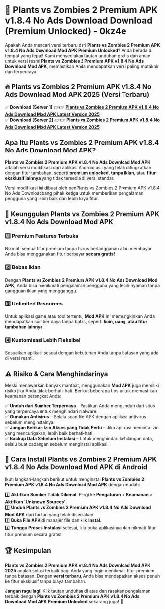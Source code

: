 # 🎯 Plants vs Zombies 2 Premium APK v1.8.4 No Ads Download  Download (Premium Unlocked) -  0kz4e

Apakah Anda mencari versi terbaru dari **Plants vs Zombies 2 Premium APK v1.8.4 No Ads Download Mod APK Premium Unlocked**? Anda berada di tempat yang tepat! Kami menyediakan tautan unduhan gratis dan aman untuk versi resmi **Plants vs Zombies 2 Premium APK v1.8.4 No Ads Download Mod APK**, memastikan Anda mendapatkan versi paling mutakhir dan terpercaya.

## 🔥 Plants vs Zombies 2 Premium APK v1.8.4 No Ads Download Mod APK 2025 (Versi Terbaru)

✅ **Download [Server 1]** 👉👉 [**Plants vs Zombies 2 Premium APK v1.8.4 No Ads Download Mod APK Latest Version 2025**](https://momento.my/?title=Plants_vs_Zombies_2_Premium_APK_v1.8.4_No_Ads_Download)  
✅ **Download [Server 2]** 👉👉 [**Plants vs Zombies 2 Premium APK v1.8.4 No Ads Download Mod APK Latest Version 2025**](https://momento.my/?title=Plants_vs_Zombies_2_Premium_APK_v1.8.4_No_Ads_Download)  

## Apa Itu Plants vs Zombies 2 Premium APK v1.8.4 No Ads Download Mod APK?

**Plants vs Zombies 2 Premium APK v1.8.4 No Ads Download Mod APK** adalah versi modifikasi dari aplikasi Android asli yang telah ditingkatkan dengan fitur tambahan, seperti **premium unlocked**, **tanpa iklan**, atau **fitur eksklusif lainnya** yang tidak tersedia di versi standar.

Versi modifikasi ini dibuat oleh penPlants vs Zombies 2 Premium APK v1.8.4 No Ads Downloadbang pihak ketiga untuk memberikan pengalaman pengguna yang lebih baik dan lebih kaya fitur.

## 🎯 Keunggulan Plants vs Zombies 2 Premium APK v1.8.4 No Ads Download Mod APK

### 1️⃣ Premium Features Terbuka
Nikmati semua fitur premium tanpa harus berlangganan atau membayar. Anda bisa menggunakan fitur berbayar **secara gratis!**

### 2️⃣ Bebas Iklan
Dengan **Plants vs Zombies 2 Premium APK v1.8.4 No Ads Download Mod APK**, Anda bisa menikmati pengalaman pengguna yang lebih nyaman tanpa gangguan iklan yang mengganggu.

### 3️⃣ Unlimited Resources
Untuk aplikasi game atau tool tertentu, **Mod APK** ini memungkinkan Anda mendapatkan sumber daya tanpa batas, seperti **koin, uang, atau fitur tambahan lainnya**.

### 4️⃣ Kustomisasi Lebih Fleksibel
Sesuaikan aplikasi sesuai dengan kebutuhan Anda tanpa batasan yang ada di versi resmi.

## ⚠️ Risiko & Cara Menghindarinya

Meski menawarkan banyak manfaat, menggunakan **Mod APK** juga memiliki risiko jika Anda tidak berhati-hati. Berikut beberapa tips untuk memastikan keamanan perangkat Anda:

✅ **Unduh dari Sumber Terpercaya** – Pastikan Anda mengunduh dari situs yang terpercaya untuk menghindari malware.  
✅ **Gunakan Antivirus** – Selalu scan file APK dengan aplikasi antivirus sebelum menginstalnya.  
✅ **Jangan Berikan Izin Akses yang Tidak Perlu** – Jika aplikasi meminta izin yang mencurigakan, lebih baik berhati-hati.  
✅ **Backup Data Sebelum Instalasi** – Untuk menghindari kehilangan data, selalu buat cadangan sebelum menginstal aplikasi.

## 📌 Cara Install Plants vs Zombies 2 Premium APK v1.8.4 No Ads Download Mod APK di Android

Ikuti langkah-langkah berikut untuk menginstal **Plants vs Zombies 2 Premium APK v1.8.4 No Ads Download Mod APK** dengan mudah:

1️⃣ **Aktifkan Sumber Tidak Dikenal**: Pergi ke **Pengaturan** > **Keamanan** > **Aktifkan 'Unknown Sources'**.  
2️⃣ **Unduh Plants vs Zombies 2 Premium APK v1.8.4 No Ads Download Mod APK** dari tautan yang telah disediakan.  
3️⃣ **Buka File APK** di manajer file dan klik **Instal**.  
4️⃣ **Tunggu Proses Instalasi** selesai, lalu buka aplikasinya dan nikmati fitur-fitur premium secara gratis!

## 🏆 Kesimpulan

**Plants vs Zombies 2 Premium APK v1.8.4 No Ads Download Mod APK 2025** adalah solusi terbaik bagi Anda yang ingin menikmati fitur premium tanpa batasan. Dengan **versi terbaru**, Anda bisa mendapatkan akses penuh ke fitur eksklusif tanpa biaya tambahan.

**Jangan ragu lagi!** Klik tautan unduhan di atas dan rasakan pengalaman terbaik dengan **Plants vs Zombies 2 Premium APK v1.8.4 No Ads Download Mod APK Premium Unlocked** sekarang juga! 🚀
